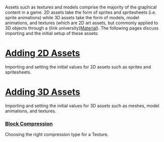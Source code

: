 Assets such as textures and models comprise the majority of the graphical content in a game. 2D assets take the form of sprites and spritesheets (i.e. sprite animations) while 3D assets take the form of models, model animations, and textures (which are 2D art assets, but commonly applied to 3D objects through a {link university}[Material](https://github.com/zeroengineteam/ZeroDocs/blob/master/zero_editor_documentation/zeromanual/graphics/materials/materials_overview.markdown)). The following pages discuss importing and the initial setup of these assets:

 # [Adding 2D Assets](https://github.com/zeroengineteam/ZeroDocs/blob/master/zero_editor_documentation/zeromanual/graphics/adding_assets/adding_textures_and_sprites.markdown)
Importing and setting the initial values for 2D assets such as sprites and spritesheets.

 # [Adding 3D Assets](https://github.com/zeroengineteam/ZeroDocs/blob/master/zero_editor_documentation/zeromanual/graphics/adding_assets/adding_3d_assets.markdown)
Importing and setting the initial values for 3D assets such as meshes, model animations, and textures.

 ### [Block Compression](https://github.com/zeroengineteam/ZeroDocs/blob/master/zero_editor_documentation/zeromanual/graphics/adding_assets/block_compression.markdown)
Choosing the right compression type for a Texture. 

 